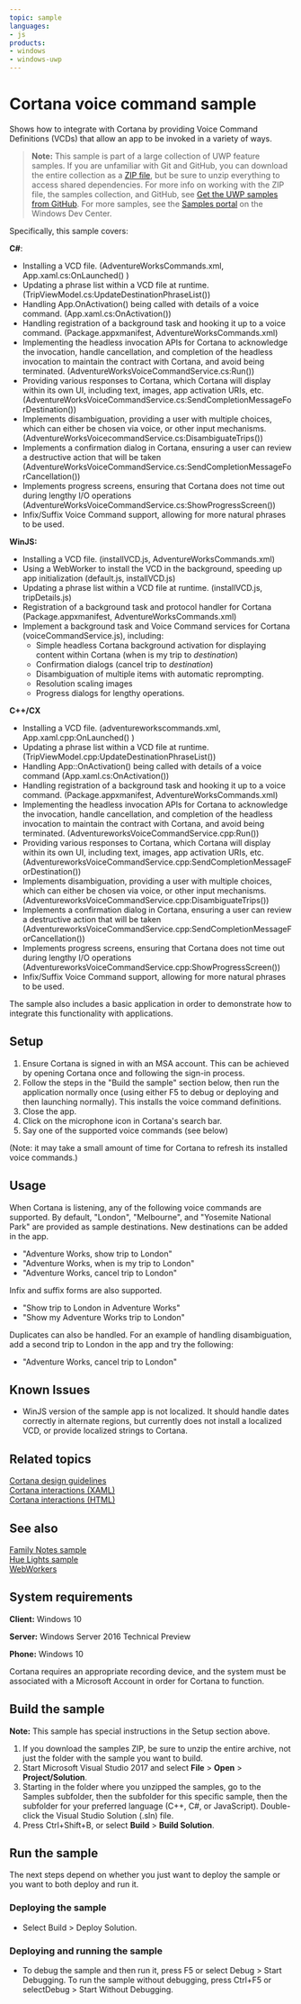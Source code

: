```yaml
---
topic: sample
languages:
- js
products:
- windows
- windows-uwp
---
```


# Cortana voice command sample

Shows how to integrate with Cortana by providing Voice Command Definitions (VCDs) that allow an app to be invoked in a variety of ways.

> **Note:** This sample is part of a large collection of UWP feature samples. 
> If you are unfamiliar with Git and GitHub, you can download the entire collection as a 
> [ZIP file](https://github.com/Microsoft/Windows-universal-samples/archive/master.zip), but be 
> sure to unzip everything to access shared dependencies. For more info on working with the ZIP file, 
> the samples collection, and GitHub, see [Get the UWP samples from GitHub](https://aka.ms/ovu2uq). 
> For more samples, see the [Samples portal](https://aka.ms/winsamples) on the Windows Dev Center. 

Specifically, this sample covers:

**C#**:

-   Installing a VCD file. (AdventureWorksCommands.xml, App.xaml.cs:OnLaunched() )
-   Updating a phrase list within a VCD file at runtime. (TripViewModel.cs:UpdateDestinationPhraseList())
-   Handling App.OnActivation() being called with details of a voice command. (App.xaml.cs:OnActivation())  
-   Handling registration of a background task and hooking it up to a voice command. (Package.appxmanifest, AdventureWorksCommands.xml)
-   Implementing the headless invocation APIs for Cortana to acknowledge the invocation, handle cancellation, and completion of the headless invocation to maintain the contract with Cortana, and avoid being terminated. (AdventureWorksVoiceCommandService.cs:Run())
-   Providing various responses to Cortana, which Cortana will display within its own UI, including text, images, app activation URIs, etc. (AdventureWorksVoiceCommandService.cs:SendCompletionMessageForDestination())
-   Implements disambiguation, providing a user with multiple choices, which can either be chosen via voice, or other input mechanisms. (AdventureWorksVoicecommandService.cs:DisambiguateTrips())
-   Implements a confirmation dialog in Cortana, ensuring a user can review a destructive action that will be taken (AdventureWorksVoiceCommandService.cs:SendCompletionMessageForCancellation())
-   Implements progress screens, ensuring that Cortana does not time out during lengthy I/O operations (AdventureWorksVoiceCommandService.cs:ShowProgressScreen())
-   Infix/Suffix Voice Command support, allowing for more natural phrases to be used. 


**WinJS:**

- Installing a VCD file. (installVCD.js, AdventureWorksCommands.xml)
- Using a WebWorker to install the VCD in the background, speeding up app initialization (default.js, installVCD.js)
- Updating a phrase list within a VCD file at runtime. (installVCD.js, tripDetails.js)
- Registration of a background task and protocol handler for Cortana (Package.appxmanifest, AdventureWorksCommands.xml)
- Implement a background task and Voice Command services for Cortana (voiceCommandService.js), including:
  - Simple headless Cortana background activation for displaying content within Cortana (when is my trip to *destination*)
  - Confirmation dialogs (cancel trip to *destination*)
  - Disambiguation of multiple items with automatic reprompting.
  - Resolution scaling images
  - Progress dialogs for lengthy operations.
  
**C++/CX**

-  Installing a VCD file. (adventureworkscommands.xml, App.xaml.cpp:OnLaunched() )
-  Updating a phrase list within a VCD file at runtime. (TripViewModel.cpp:UpdateDestinationPhraseList())
-  Handling App::OnActivation() being called with details of a voice command (App.xaml.cs:OnActivation())
-  Handling registration of a background task and hooking it up to a voice command. (Package.appxmanifest, AdventureWorksCommands.xml)
-  Implementing the headless invocation APIs for Cortana to acknowledge the invocation, handle cancellation, and completion of the headless invocation to maintain the contract with Cortana, and avoid being terminated. (AdventureworksVoiceCommandService.cpp:Run())
-  Providing various responses to Cortana, which Cortana will display within its own UI, including text, images, app activation URIs, etc. (AdventureworksVoiceCommandService.cpp:SendCompletionMessageForDestination())
-   Implements disambiguation, providing a user with multiple choices, which can either be chosen via voice, or other input mechanisms. (AdventureworksVoiceCommandService.cpp:DisambiguateTrips())
-   Implements a confirmation dialog in Cortana, ensuring a user can review a destructive action that will be taken (AdventureworksVoiceCommandService.cpp:SendCompletionMessageForCancellation())
-   Implements progress screens, ensuring that Cortana does not time out during lengthy I/O operations (AdventureworksVoiceCommandService.cpp:ShowProgressScreen())
-   Infix/Suffix Voice Command support, allowing for more natural phrases to be used. 

The sample also includes a basic application in order to demonstrate how to integrate this functionality with applications. 

## Setup

1. Ensure Cortana is signed in with an MSA account. This can be achieved by opening Cortana once and following the sign-in process. 
2. Follow the steps in the "Build the sample" section below, then run the application normally once (using either F5 to debug or deploying and then launching normally). This installs the voice command definitions.
3. Close the app.
4. Click on the microphone icon in Cortana's search bar. 
5. Say one of the supported voice commands (see below)

(Note: it may take a small amount of time for Cortana to refresh its installed voice commands.)

## Usage

When Cortana is listening, any of the following voice commands are supported. By default, "London", "Melbourne", and "Yosemite National Park" are provided as sample destinations. New destinations can be added in the app.

- "Adventure Works, show trip to London"
- "Adventure Works, when is my trip to London"
- "Adventure Works, cancel trip to London"

Infix and suffix forms are also supported.

- "Show trip to London in Adventure Works"
- "Show my Adventure Works trip to London"

Duplicates can also be handled. For an example of handling disambiguation, add a second trip to London in the app and try the following:

- "Adventure Works, cancel trip to London"

## Known Issues

* WinJS version of the sample app is not localized. It should handle dates correctly in alternate regions, but currently does not install a localized VCD, or provide localized strings to Cortana.

## Related topics

[Cortana design guidelines](https://msdn.microsoft.com/library/windows/apps/xaml/dn974233.aspx)  
[Cortana interactions (XAML)](https://msdn.microsoft.com/library/windows/apps/mt185598)  
[Cortana interactions (HTML)](https://msdn.microsoft.com/library/windows/apps/dn974231.aspx)  

## See also

[Family Notes sample](https://github.com/Microsoft/Windows-appsample-familynotes)  
[Hue Lights sample](https://github.com/Microsoft/Windows-appsample-huelightcontroller)  
[WebWorkers](https://msdn.microsoft.com/library/hh673568.aspx)

## System requirements

**Client:** Windows 10

**Server:** Windows Server 2016 Technical Preview

**Phone:** Windows 10

Cortana requires an appropriate recording device, and the system must be associated with a Microsoft Account in order for Cortana to function.

## Build the sample

**Note:** This sample has special instructions in the Setup section above. 

1. If you download the samples ZIP, be sure to unzip the entire archive, not just the folder with the sample you want to build. 
2. Start Microsoft Visual Studio 2017 and select **File** \> **Open** \> **Project/Solution**.
3. Starting in the folder where you unzipped the samples, go to the Samples subfolder, then the subfolder for this specific sample, then the subfolder for your preferred language (C++, C#, or JavaScript). Double-click the Visual Studio Solution (.sln) file.
4. Press Ctrl+Shift+B, or select **Build** \> **Build Solution**.

## Run the sample

The next steps depend on whether you just want to deploy the sample or you want to both deploy and run it.

### Deploying the sample

- Select Build > Deploy Solution. 

### Deploying and running the sample

- To debug the sample and then run it, press F5 or select Debug >  Start Debugging. To run the sample without debugging, press Ctrl+F5 or selectDebug > Start Without Debugging. 

